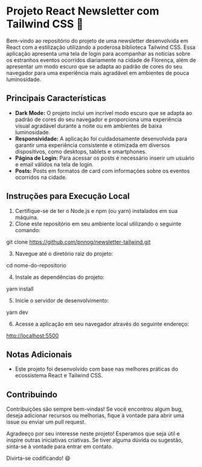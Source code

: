 # Projeto React Newsletter com Tailwind CSS 🌙

Bem-vindo ao repositório do projeto de uma newsletter desenvolvida em React com a estilização utilizando a poderosa biblioteca Tailwind CSS. Essa aplicação apresenta uma tela de login para acompanhar as notícias sobre os estranhos eventos ocorridos diariamente na cidade de Florença, além de apresentar um modo escuro que se adapta ao padrão de cores do seu navegador para uma experiência mais agradável em ambientes de pouca luminosidade.

## Principais Características

- **Dark Mode:** O projeto inclui um incrível modo escuro que se adapta ao padrão de cores do seu navegador e proporciona uma experiência visual agradável durante a noite ou em ambientes de baixa luminosidade.
- **Responsividade:** A aplicação foi cuidadosamente desenvolvida para garantir uma experiência consistente e otimizada em diversos dispositivos, como desktops, tablets e smartphones.
- **Página de Login:** Para acessar os posts é necessário inserir um usuário e email válidos na tela de login.
- **Posts:**  Posts em formatos de card com informações sobre os eventos ocorridos na cidade.

## Instruções para Execução Local

1. Certifique-se de ter o Node.js e npm (ou yarn) instalados em sua máquina.
2. Clone este repositório em seu ambiente local utilizando o seguinte comando:

git clone <https://github.com/pnnog/newsletter-tailwind.git>

3. Navegue até o diretório raiz do projeto:

cd nome-do-repositorio

4. Instale as dependências do projeto:

yarn install

5. Inicie o servidor de desenvolvimento:

yarn dev

6. Acesse a aplicação em seu navegador através do seguinte endereço:

<http://localhost:5500>

## Notas Adicionais

- Este projeto foi desenvolvido com base nas melhores práticas do ecossistema React e Tailwind CSS.

## Contribuindo

Contribuições são sempre bem-vindas! Se você encontrou algum bug, deseja adicionar recursos ou melhorias, fique à vontade para abrir uma issue ou enviar um pull request.

Agradeeço por seu interesse neste projeto! Esperamos que seja útil e inspire outras iniciativas criativas. Se tiver alguma dúvida ou sugestão, sinta-se à vontade para entrar em contato.

Divirta-se codificando! 😄
